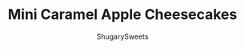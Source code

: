 ---
layout: ../../layouts/MarkdownPostLayout.astro
title: Mini Caramel Apple Cheesecakes
author: ShugarySweets
pubDate: 2019-11-05
description: "Mini Caramel Apple Cheesecakes are delicious, individual cheesecakes with a brown sugar streusel and caramel glaze. Easy to make too!"
image_url: https://www.shugarysweets.com/wp-content/uploads/2019/11/mini-caramel-apple-cheesecakes-5.jpg
tags: ["Desserts","American"]
calories: 237
protein: 4
carbohydrates: 36
fats: 9
fiber: 1
ingredients: ["1 1/2 cups gingersnap cookie crumbs (about 28 cookies)","5 Tbsp unsalted butter, melted","2 large apples, peeled and chopped","1 tsp lemon juice","2 packages (8 oz each) cream cheese, softened","3/4 cup granulated sugar","2 large eggs","1/4 cup plain Greek yogurt","1 tsp vanilla extract","2 Tbsp all-purpose flour","1/4 cup quick cook oats","1/2 cup all-purpose flour","1/2 cup light brown sugar, packed","1/2 tsp cinnamon","1/4 tsp nutmeg","1/4 tsp kosher salt","1/4 cup unsalted butter","Caramel sauce"]
serves: 18
time: "3 hours 45 minutes"
prepTime: "20 minutes"
instructions: ["Process gingersnap cookies in a food processor until they become fine crumbs. You'll need 1 1/2 cups of cookie crumbs (about 28 gingersnap cookies, if you're counting).","Once processed, stir in melted butter with a fork. Set aside.","Preheat oven to 325 degrees F. Line a muffin tin with paper muffin cups. Using a small metal scoop, spoon an oversized scoop of crumbs into the bottom of each paper cup. Approximately 1 1/2 Tbsp of crumbs. Fill all the muffin cups. You should have 18 in total.","Using a tart shaper (or your fingers), press crumbs into the bottom firmly. Bake for about 5 minutes, then remove and cool while making the filling.","Start by peeling and chopping two large apples into tiny bits. Place in a bowl with 1 tsp of fresh lemon juice and set aside.","In a large mixing bowl, combine softened cream cheese with sugar. Beat until creamy. Add eggs, one at a time, then add in the greek yogurt, all-purpose flour, and vanilla extract. Mix just until blended, do not over beat.","Divide batter into the prepared crusts, approximately 1/4 cup (I use my large metal scoop for this). ","Top each cheesecake with a spoonful of the diced apples.","In a small bowl, combine the oats, flour, brown sugar, nutmeg, cinnamon, salt, and butter. Use your hands to mix into small crumbles (or a pastry cutter works too).","Sprinkle streusel over the tops of each apple cheesecake, dividing it up until you've used all of it!","Bake cheesecakes in preheated oven for about 25 minutes. Remove from oven and cool completely on a wire rack, then transfer to the refrigerator for at least 3 hours, or overnight.","When ready to serve, drizzle with caramel sauce!"]
nutrition: ["237 calories","36 grams carbohydrates","39 milligrams cholesterol","9 grams fat","1 grams fiber","4 grams protein","5 grams saturated fat","159 grams sodium","20 grams sugar","0 grams trans fat","4 grams unsaturated fat"]
---